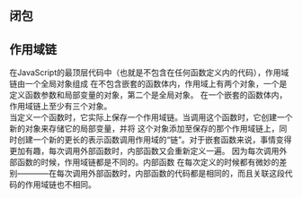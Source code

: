 ## 闭包



## 作用域链
在JavaScript的最顶层代码中（也就是不包含在任何函数定义内的代码），作用域链由一个全局对象组成
在不包含嵌套的函数体内，作用域上有两个对象，一个是定义函数参数和局部变量的对象，第二个是全局对象。
在一个嵌套的函数体内，作用域链上至少有三个对象。  
当定义一个函数时，它实际上保存一个作用域链。当调用这个函数时，它创建一个新的对象来存储它的局部变量，并将
这个对象添加至保存的那个作用域链上，同时创建一个新的更长的表示函数调用作用域的“链”。对于嵌套函数来说，事情变得
更加有趣，每次调用外部函数时，内部函数又会重新定义一遍。 因为每次调用外部函数的时候，作用域链都是不同的。内部函数
在每次定义的时候都有微妙的差别————在每次调用外部函数时，内部函数的代码都是相同的，而且关联这段代码的作用域链也不相同。


